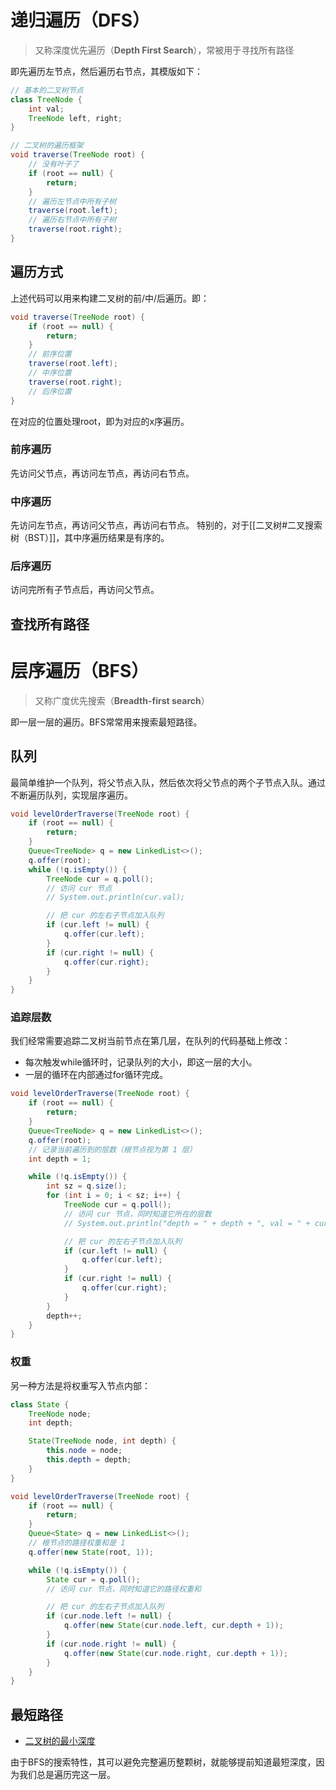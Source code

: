 # 递归遍历（DFS）

> 又称深度优先遍历（**Depth First Search**），常被用于寻找所有路径

即先遍历左节点，然后遍历右节点，其模版如下：

```java
// 基本的二叉树节点
class TreeNode {
    int val;
    TreeNode left, right;
}

// 二叉树的遍历框架
void traverse(TreeNode root) {
    // 没有叶子了
    if (root == null) {
        return;
    }
    // 遍历左节点中所有子树
    traverse(root.left);
    // 遍历右节点中所有子树
    traverse(root.right);
}
```



## 遍历方式

上述代码可以用来构建二叉树的前/中/后遍历。即：

```java
void traverse(TreeNode root) {
    if (root == null) {
        return;
    }
    // 前序位置
    traverse(root.left);
    // 中序位置
    traverse(root.right);
    // 后序位置
}
```

在对应的位置处理root，即为对应的x序遍历。

### 前序遍历
先访问父节点，再访问左节点，再访问右节点。
### 中序遍历
先访问左节点，再访问父节点，再访问右节点。
特别的，对于[[二叉树#二叉搜索树（BST）]]，其中序遍历结果是有序的。
### 后序遍历
访问完所有子节点后，再访问父节点。

## 查找所有路径




# 层序遍历（BFS）

> 又称广度优先搜索（**Breadth-first search**）

即一层一层的遍历。BFS常常用来搜索最短路径。

## 队列

最简单维护一个队列，将父节点入队，然后依次将父节点的两个子节点入队。通过不断遍历队列，实现层序遍历。

```java
void levelOrderTraverse(TreeNode root) {
    if (root == null) {
        return;
    }
    Queue<TreeNode> q = new LinkedList<>();
    q.offer(root);
    while (!q.isEmpty()) {
        TreeNode cur = q.poll();
        // 访问 cur 节点
        // System.out.println(cur.val);

        // 把 cur 的左右子节点加入队列
        if (cur.left != null) {
            q.offer(cur.left);
        }
        if (cur.right != null) {
            q.offer(cur.right);
        }
    }
}
```

### 追踪层数
我们经常需要追踪二叉树当前节点在第几层，在队列的代码基础上修改：

- 每次触发while循环时，记录队列的大小，即这一层的大小。
- 一层的循环在内部通过for循环完成。

```java
void levelOrderTraverse(TreeNode root) {
    if (root == null) {
        return;
    }
    Queue<TreeNode> q = new LinkedList<>();
    q.offer(root);
    // 记录当前遍历到的层数（根节点视为第 1 层）
    int depth = 1;

    while (!q.isEmpty()) {
        int sz = q.size();
        for (int i = 0; i < sz; i++) {
            TreeNode cur = q.poll();
            // 访问 cur 节点，同时知道它所在的层数
            // System.out.println("depth = " + depth + ", val = " + cur.val);

            // 把 cur 的左右子节点加入队列
            if (cur.left != null) {
                q.offer(cur.left);
            }
            if (cur.right != null) {
                q.offer(cur.right);
            }
        }
        depth++;
    }
}
```


### 权重
另一种方法是将权重写入节点内部：

```java
class State {
    TreeNode node;
    int depth;

    State(TreeNode node, int depth) {
        this.node = node;
        this.depth = depth;
    }
}

void levelOrderTraverse(TreeNode root) {
    if (root == null) {
        return;
    }
    Queue<State> q = new LinkedList<>();
    // 根节点的路径权重和是 1
    q.offer(new State(root, 1));

    while (!q.isEmpty()) {
        State cur = q.poll();
        // 访问 cur 节点，同时知道它的路径权重和

        // 把 cur 的左右子节点加入队列
        if (cur.node.left != null) {
            q.offer(new State(cur.node.left, cur.depth + 1));
        }
        if (cur.node.right != null) {
            q.offer(new State(cur.node.right, cur.depth + 1));
        }
    }
}
```


## 最短路径

- [二叉树的最小深度](https://leetcode.cn/problems/minimum-depth-of-binary-tree/)

由于BFS的搜索特性，其可以避免完整遍历整颗树，就能够提前知道最短深度，因为我们总是遍历完这一层。

